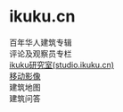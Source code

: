 ikuku.cn
========


百年华人建筑专辑  
评论及观察员专栏  
[ikuku研究室(studio.ikuku.cn)](https://github.com/caadxyz/ikuku.cn/wiki/studio)  
[移动影像](https://github.com/caadxyz/ikuku.cn/wiki/moving-image)  
建筑地图  
建筑问答  
